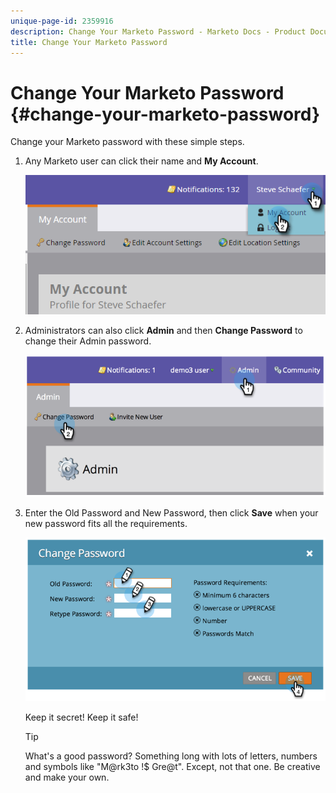 ```yaml
---
unique-page-id: 2359916
description: Change Your Marketo Password - Marketo Docs - Product Documentation
title: Change Your Marketo Password
---
```


# Change Your Marketo Password {#change-your-marketo-password}

Change your Marketo password with these simple steps.

1. Any Marketo user can click their name and **My Account**.

   ![](assets/image2015-11-10-10-3a40-3a8.png)

1. Administrators can also click **Admin** and then **Change Password** to change their Admin password.

   ![](assets/image2014-9-10-9-3a43-3a47.png)

1. Enter the Old Password and New Password, then click **Save** when your new password fits all the requirements.

   ![](assets/image2014-9-10-9-3a44-3a2.png)

   Keep it secret! Keep it safe!

   >[!TIP]
   >
   >What's a good password? Something long with lots of letters, numbers and symbols like "M@rk3to !$ Gre@t". Except, not that one. Be creative and make your own.
